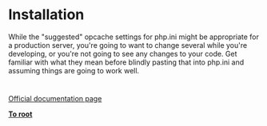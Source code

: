 # Installation




<div class="phpcode"><span class="html">
While the &quot;suggested&quot; opcache settings for php.ini might be appropriate for a production server, you&apos;re going to want to change several while you&apos;re developing, or you&apos;re not going to see any changes to your code. Get familiar with what they mean before blindly pasting that into php.ini and assuming things are going to work well.</span>
</div>
  

#

[Official documentation page](https://www.php.net/manual/en/opcache.installation.php)

**[To root](/)**